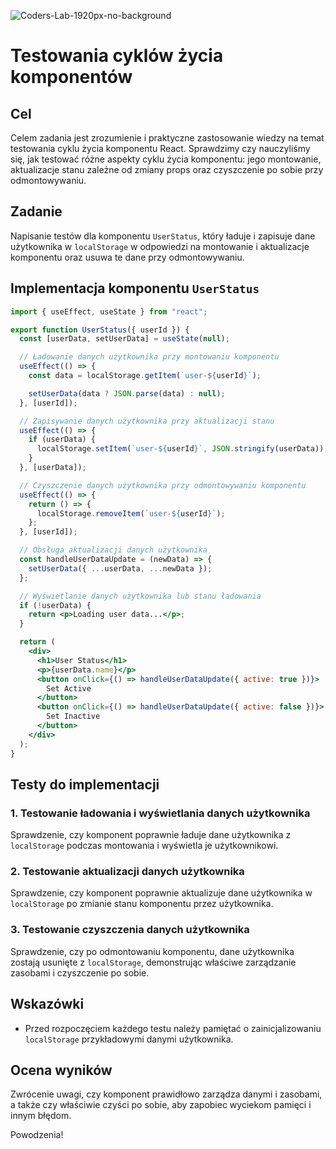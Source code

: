 ![Coders-Lab-1920px-no-background](https://user-images.githubusercontent.com/30623667/104709394-2cabee80-571f-11eb-9518-ea6a794e558e.png)


# Testowania cyklów życia komponentów

## Cel

Celem zadania jest zrozumienie i praktyczne zastosowanie wiedzy na temat testowania cyklu życia komponentu React. Sprawdzimy czy nauczyliśmy się, jak testować różne aspekty cyklu życia komponentu: jego montowanie, aktualizacje stanu zależne od zmiany props oraz czyszczenie po sobie przy odmontowywaniu.

## Zadanie

Napisanie testów dla komponentu `UserStatus`, który ładuje i zapisuje dane użytkownika w `localStorage` w odpowiedzi na montowanie i aktualizacje komponentu oraz usuwa te dane przy odmontowywaniu.

## Implementacja komponentu `UserStatus`

```jsx
import { useEffect, useState } from "react";

export function UserStatus({ userId }) {
  const [userData, setUserData] = useState(null);

  // Ładowanie danych użytkownika przy montowaniu komponentu
  useEffect(() => {
    const data = localStorage.getItem(`user-${userId}`);

    setUserData(data ? JSON.parse(data) : null);
  }, [userId]);

  // Zapisywanie danych użytkownika przy aktualizacji stanu
  useEffect(() => {
    if (userData) {
      localStorage.setItem(`user-${userId}`, JSON.stringify(userData));
    }
  }, [userData]);

  // Czyszczenie danych użytkownika przy odmontowywaniu komponentu
  useEffect(() => {
    return () => {
      localStorage.removeItem(`user-${userId}`);
    };
  }, [userId]);

  // Obsługa aktualizacji danych użytkownika
  const handleUserDataUpdate = (newData) => {
    setUserData({ ...userData, ...newData });
  };

  // Wyświetlanie danych użytkownika lub stanu ładowania
  if (!userData) {
    return <p>Loading user data...</p>;
  }

  return (
    <div>
      <h1>User Status</h1>
      <p>{userData.name}</p>
      <button onClick={() => handleUserDataUpdate({ active: true })}>
        Set Active
      </button>
      <button onClick={() => handleUserDataUpdate({ active: false })}>
        Set Inactive
      </button>
    </div>
  );
}
```

## Testy do implementacji

### 1. Testowanie ładowania i wyświetlania danych użytkownika

Sprawdzenie, czy komponent poprawnie ładuje dane użytkownika z `localStorage` podczas montowania i wyświetla je użytkownikowi.

### 2. Testowanie aktualizacji danych użytkownika

Sprawdzenie, czy komponent poprawnie aktualizuje dane użytkownika w `localStorage` po zmianie stanu komponentu przez użytkownika.

### 3. Testowanie czyszczenia danych użytkownika

Sprawdzenie, czy po odmontowaniu komponentu, dane użytkownika zostają usunięte z `localStorage`, demonstrując właściwe zarządzanie zasobami i czyszczenie po sobie.

## Wskazówki

- Przed rozpoczęciem każdego testu należy pamiętać o zainicjalizowaniu `localStorage` przykładowymi danymi użytkownika.

## Ocena wyników

Zwrócenie uwagi, czy komponent prawidłowo zarządza danymi i zasobami, a także czy właściwie czyści po sobie, aby zapobiec wyciekom pamięci i innym błędom.

Powodzenia!
